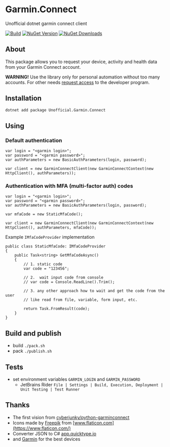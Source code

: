 # Garmin.Connect

Unofficial dotnet garmin connect client

[![Build](https://github.com/pachman/dotnet.garmin.connect/actions/workflows/build.yml/badge.svg)](https://github.com/pachman/dotnet.garmin.connect/actions/workflows/build.yml)
[![NuGet Version](http://img.shields.io/nuget/v/Unofficial.Garmin.Connect.svg)](https://www.nuget.org/packages/Unofficial.Garmin.Connect/)
[![NuGet Downloads](http://img.shields.io/nuget/dt/Unofficial.Garmin.Connect.svg)](https://www.nuget.org/packages/Unofficial.Garmin.Connect/)

## About

This package allows you to request your device, activity and health data from your Garmin Connect account.

**WARNING!** Use the library only for personal automation without too many accounts. For other needs [request access](https://developer.garmin.com/gc-developer-program/overview/) to the developer program.

## Installation

```bash
dotnet add package Unofficial.Garmin.Connect
```

## Using

### Default authentication

```dotnet
var login = "<garmin login>";
var password = "<garmin password>";
var authParameters = new BasicAuthParameters(login, password);

var client = new GarminConnectClient(new GarminConnectContext(new HttpClient(), authParameters));
```

### Authentication with MFA (multi-factor auth) codes

```dotnet
var login = "<garmin login>";
var password = "<garmin password>";
var authParameters = new BasicAuthParameters(login, password);

var mfaCode = new StaticMfaCode();

var client = new GarminConnectClient(new GarminConnectContext(new HttpClient(), authParameters, mfaCode));
```

Example `IMfaCodeProvider` implementation

```dotnet
public class StaticMfaCode: IMfaCodeProvider
{
    public Task<string> GetMfaCodeAsync()
    {
        // 1. static code
        var code = "123456";
        
        // 2.  wait input code from console
        // var code = Console.ReadLine().Trim();
        
        // 3. any other approach how to wait and get the code from the user
        // like read from file, variable, form input, etc.
        
        return Task.FromResult(code);
    }
}
```

## Build and publish

- build `./pack.sh`
- pack `./publish.sh`

## Tests

- set environment variables `GARMIN_LOGIN` and `GARMIN_PASSWORD`
  - JetBrains Rider `File | Settings | Build, Execution, Deployment | Unit Testing | Test Runner`

## Thanks

- The first vision from [cyberjunky/python-garminconnect](https://github.com/cyberjunky/python-garminconnect)
- Icons made by [Freepik](https://www.freepik.com) from [www.flaticon.com](https://www.flaticon.com/)
- Converter JSON to C# [app.quicktype.io](https://app.quicktype.io/)
- and [Garmin](https://connect.garmin.com) for the best devices
